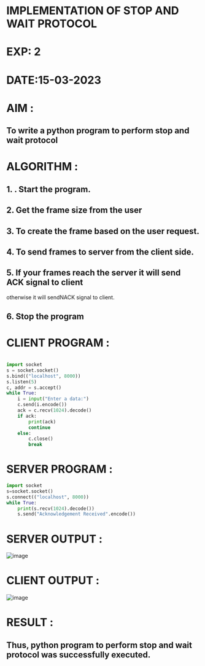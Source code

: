 # IMPLEMENTATION OF STOP AND WAIT PROTOCOL

# EXP: 2

# DATE:15-03-2023

# AIM :
## To write a python program to perform stop and wait protocol


# ALGORITHM :
## 1. . Start the program.
## 2. Get the frame size from the user
## 3. To create the frame based on the user request.
## 4. To send frames to server from the client side.
## 5. If your frames reach the server it will send ACK signal to client
otherwise it will sendNACK signal to client.
## 6. Stop the program

# CLIENT PROGRAM :
```PYTHON 3 

import socket
s = socket.socket()
s.bind(("localhost", 8000))
s.listen(5)
c, addr = s.accept()
while True:
    i = input("Enter a data:")
    c.send(i.encode())
    ack = c.recv(1024).decode()
    if ack:
        print(ack)
        continue
    else:
        c.close()
        break

```
# SERVER PROGRAM :
```PYTHON 3
import socket
s=socket.socket()
s.connect(("localhost", 8000))
while True:
    print(s.recv(1024).decode()) 
    s.send("Acknowledgement Received".encode())

```


# SERVER OUTPUT :
![image](https://github.com/SudharsanamRK/EX-2/assets/115523484/f0b20ec8-dff0-45fd-bc2f-e7044033fbad)

# CLIENT OUTPUT :
![image](https://github.com/SudharsanamRK/EX-2/assets/115523484/ef8afeff-1463-477d-8777-b2f969ca319c)



# RESULT :
## Thus, python program to perform stop and wait protocol was successfully executed.







